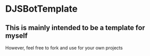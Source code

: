 # DJSBotTemplate

## This is mainly intended to be a template for myself
However, feel free to fork and use for your own projects